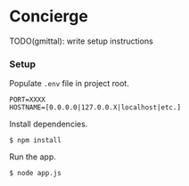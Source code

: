 Concierge
=========

TODO(gmittal): write setup instructions

### Setup
Populate ```.env``` file in project root.
```
PORT=XXXX
HOSTNAME=[0.0.0.0|127.0.0.X|localhost|etc.]
```

Install dependencies.
```
$ npm install
```

Run the app.
```
$ node app.js
```

